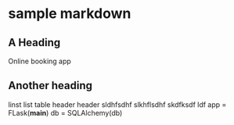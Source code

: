 # sample markdown
## A Heading 
Online booking app
## Another heading



linst
list
table header	header
sldhfsdhf	slkhflsdhf
skdfksdf	ldf
app = FLask(__main__)
db = SQLAlchemy(db)